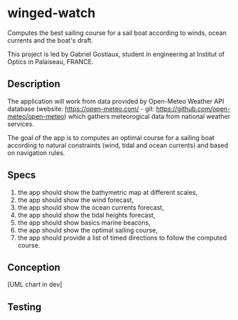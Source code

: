 # winged-watch

Computes the best sailing course for a sail boat according to winds, ocean currents and the boat's draft.

This project is led by Gabriel Gostiaux, student in engineering at Institut of Optics in Palaiseau, FRANCE.

## Description

The application will work from data provided by Open-Meteo Weather API database (website: https://open-meteo.com/ - git: https://github.com/open-meteo/open-meteo) which gathers meteorogical data from national weather services.

The goal of the app is to computes an optimal course for a sailing boat according to natural constraints (wind, tidal and ocean currents) and based on navigation rules.

## Specs

1) the app should show the bathymetric map at different scales,
2) the app should show the wind forecast,
3) the app should show the ocean currents forecast,
4) the app should show the tidal heights forecast,
5) the app should show basics marine beacons,
6) the app should show the optimal sailing course,
7) the app should provide a list of timed directions to follow the computed course.

## Conception

[UML chart in dev]

## Testing